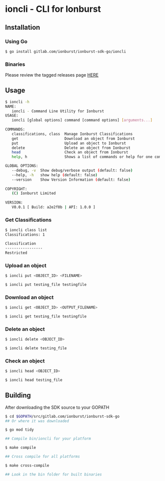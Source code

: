 # ioncli - CLI for Ionburst

## Installation

### Using Go

```sh
$ go install gitlab.com/ionburst/ionburst-sdk-go/ioncli
```

### Binaries

Please review the tagged releases page [HERE](https://gitlab.com/ionburst/ionburst-sdk-go/-/releases)

## Usage

```sh
$ ioncli -h
NAME:
   ioncli - Command Line Utility for Ionburst
USAGE:
   ioncli [global options] command [command options] [arguments...]
   
COMMANDS:
   classifications, class  Manage Ionburst Classifications
   get                     Download an object from Ionburst
   put                     Upload an object to Ionburst
   delete                  Delete an object from Ionburst
   head                    Check an object from Ionburst
   help, h                 Shows a list of commands or help for one command

GLOBAL OPTIONS:
   --debug, -v  Show debug/verbose output (default: false)
   --help, -h   show help (default: false)
   --version    Show Version Information (default: false)
   
COPYRIGHT:
   (C) Ionburst Limited
   
VERSION:
   V0.0.1 [ Build: a2e2f0b | API: 1.0.0 ]
```

### Get Classifications

```sh
$ ioncli class list
Classifications: 1

Classification
-----------------
Restricted
```

### Upload an object

```sh
$ ioncli put <OBJECT_ID> <FILENAME>

$ ioncli put testing_file testingfile
```

### Download an object

```sh
$ ioncli get <OBJECT_ID> <OUTPUT_FILENAME>

$ ioncli get testing_file testingfile
```

### Delete an object

```sh
$ ioncli delete <OBJECT_ID>

$ ioncli delete testing_file
```

### Check an object

```sh
$ ioncli head <OBJECT_ID>

$ ioncli head testing_file
```

## Building

After downloading the SDK source to your GOPATH

```sh
$ cd $GOPATH/src/gitlab.com/ionburst/ionburst-sdk-go 
## Or where it was downloaded

$ go mod tidy

## Compile bin/ioncli for your platform

$ make compile

## Cross compile for all platforms

$ make cross-compile

## Look in the bin folder for built binaries
```